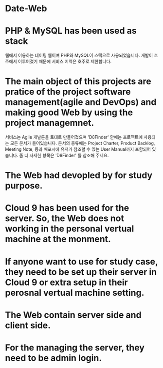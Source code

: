 # Date-Web

# PHP & MySQL has been used as stack
웹에서 이용하는 데이팅 웹이며 PHP와 MySQL이 스택으로 사용되었습니다. 개발이 호주에서 이루어졌기 때문에 서비스 지역은 호주로 제한합니다.
# The main object of this projects are pratice of the project software management(agile and DevOps) and making good Web by using the project managemnet. 
서비스는 Agile 개발론을 토대로 만들어졌으며 'D8Finder' 안에는 프로젝트에 사용되는 모든 문서가 들어있습니다. 
문서의 종류에는 Project Charter, Product Backlog, Meeting Note, 등과 배포시에 유저가 참조할 수 있는 User Manual까지 포함되어 있습니다. 좀 더 자세한 항목은 'D8Finder' 를 참조해 주세요. 
# The Web had devopled by for study purpose. 
# Cloud 9 has been used for the server. So, the Web does not working in the personal vertual machine at the monment. 
# If anyone want to use for study case, they need to be set up their server in Cloud 9 or extra setup in their perosnal vertual machine setting. 

# The Web contain server side and client side. 
# For the managing the server, they need to be admin login. 
